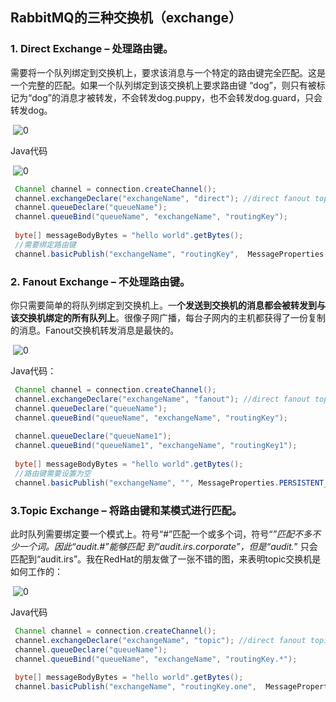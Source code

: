 ## RabbitMQ的三种交换机（exchange）



### 1. Direct Exchange – 处理路由键。

需要将一个队列绑定到交换机上，要求该消息与一个特定的路由键完全匹配。这是一个完整的匹配。如果一个队列绑定到该交换机上要求路由键 “dog”，则只有被标记为“dog”的消息才被转发，不会转发dog.puppy，也不会转发dog.guard，只会转发dog。

​    ![0](D:\学习\面试资料\java-interview\rabbitmq\images\1343) 

Java代码  

​    ![0](https://note.youdao.com/yws/public/resource/f04ff27f0e2268e4a1b0ffdd279c1947/xmlnote/6435B963C1D241BCB966351EBE36FA92/1339) 

~~~java
 Channel channel = connection.createChannel(); 
 channel.exchangeDeclare("exchangeName", "direct"); //direct fanout topic 
 channel.queueDeclare("queueName"); 
 channel.queueBind("queueName", "exchangeName", "routingKey"); 
  
 byte[] messageBodyBytes = "hello world".getBytes(); 
 //需要绑定路由键 
 channel.basicPublish("exchangeName", "routingKey",  MessageProperties.PERSISTENT_TEXT_PLAIN, messageBodyBytes); 
~~~





### 2. Fanout Exchange – 不处理路由键。

你只需要简单的将队列绑定到交换机上。一**个发送到交换机的消息都会被转发到与该交换机绑定的所有队列上**。很像子网广播，每台子网内的主机都获得了一份复制的消息。Fanout交换机转发消息是最快的。

​    ![0](D:\学习\面试资料\java-interview\rabbitmq\images\1341) 

Java代码：

~~~java
 Channel channel = connection.createChannel(); 
 channel.exchangeDeclare("exchangeName", "fanout"); //direct fanout topic 
 channel.queueDeclare("queueName"); 
 channel.queueBind("queueName", "exchangeName", "routingKey"); 
  
 channel.queueDeclare("queueName1"); 
 channel.queueBind("queueName1", "exchangeName", "routingKey1"); 
  
 byte[] messageBodyBytes = "hello world".getBytes(); 
 //路由键需要设置为空 
 channel.basicPublish("exchangeName", "", MessageProperties.PERSISTENT_TEXT_PLAIN, messageBodyBytes); 
~~~



### 3.**Topic Exchange** – 将路由键和某模式进行匹配。

此时队列需要绑定要一个模式上。符号“#”匹配一个或多个词，符号“*”匹配不多不少一个词。因此“audit.#”能够匹配 到“audit.irs.corporate”，但是“audit.*” 只会匹配到“audit.irs”。我在RedHat的朋友做了一张不错的图，来表明topic交换机是如何工作的：

​    ![0](D:\学习\面试资料\java-interview\rabbitmq\images\1342) 

Java代码  

~~~java
 Channel channel = connection.createChannel(); 
 channel.exchangeDeclare("exchangeName", "topic"); //direct fanout topic 
 channel.queueDeclare("queueName"); 
 channel.queueBind("queueName", "exchangeName", "routingKey.*"); 
 
 byte[] messageBodyBytes = "hello world".getBytes(); 
 channel.basicPublish("exchangeName", "routingKey.one",  MessageProperties.PERSISTENT_TEXT_PLAIN, messageBodyBytes);  
~~~

